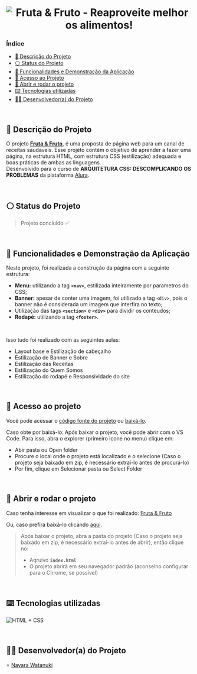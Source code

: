 <h1 align="center">
  <img alt="Fruta & Fruto - Reaproveite melhor os alimentos!" src="https://raw.githubusercontent.com/nayarawatanuki/architecture-css__page/main/assets/img/readme.md/Cover%20-%20Fruta%20e%20Fruto.png#vitrinedev"/>
</h1>

### Índice

* [:pencil: Descrição do Projeto](#pencil-descrição-do-projeto)
* [:white_circle: Status do Projeto](#white_circle-status-do-projeto)
* [:hammer: Funcionalidades e Demonstração da Aplicação](#hammer-funcionalidades-e-demonstração-da-aplicação)
* [:open_file_folder: Acesso ao Projeto](#open_file_folder-acesso-ao-projeto)
* [:rocket: Abrir e rodar o projeto](#rocket-abrir-e-rodar-o-projeto)
* [:keyboard: Tecnologias utilizadas](#keyboard-tecnologias-utilizadas)
* [:woman_technologist: Desenvolvedor(a) do Projeto](#woman_technologist-desenvolvedora-do-projeto)

</br>

## :pencil: Descrição do Projeto
O projeto **[Fruta & Fruto](https://nayarawatanuki.github.io/architecture-css__page/)**, é uma proposta de página web para um canal de receitas saudaveis. 
Esse projeto contém o objetivo de aprender a fazer uma página, na estrutura HTML, com estrutura CSS (estilização) adequada e boas práticas de ambas as linguagens. 
</br>Desenvolvido para o curso de **ARQUITETURA CSS: DESCOMPLICANDO OS PROBLEMAS** da plataforma [Alura](https://www.alura.com.br/).

</br>

## :white_circle: Status do Projeto
> Projeto concluído :white_check_mark:

</br>

## :hammer: Funcionalidades e Demonstração da Aplicação
Neste projeto, foi realizada a construção da página com a seguinte estrutura:
- **Menu:** utilizando a tag **`<nav>`**, estilizada inteiramente por parametros do CSS;
- **Banner:** apesar de conter uma imagem, foi utilizado a tag `<div>`, pois o banner não é considerada um imagem que interfira no texto;
- Utilização das tags **`<section>`** e **`<div>`** para dividir os conteudos;
- **Rodapé:** utilizando a tag **`<footer>`**.

</br>

Isso tudo foi realizado com as seguintes aulas: 
- Layout base e Estilização de cabeçalho
- Estilização de Banner e Sobre
- Estilização das Receitas
- Estilização do Quem Somos
- Estilização do rodapé e Responsividade do site
</br>

## :open_file_folder: Acesso ao projeto
Você pode acessar o [código fonte do projeto](https://github.com/nayarawatanuki/architecture-css__page) ou [baixá-lo](https://github.com/nayarawatanuki/architecture-css__page/archive/refs/heads/main.zip).

Caso obte por baixá-lo: 
Após baixar o projeto, você pode abrir com o VS Code. Para isso, abra o explorer (primeiro icone no menu) clique em:
- Abir pasta ou Open folder
- Procure o local onde o projeto está localizado e o selecione (Caso o projeto seja baixado em zip, é necessário extraí-lo antes de procurá-lo)
- Por fim, clique em Selecionar pasta ou Select Folder

</br>

## :rocket: Abrir e rodar o projeto
Caso tenha interesse em visualizar o que foi realizado: [Fruta & Fruto](https://nayarawatanuki.github.io/architecture-css__page/) 

Ou, caso prefira baixá-lo clicando [aqui](https://github.com/nayarawatanuki/architecture-css__page/archive/refs/heads/main.zip).

> Após baixar o projeto, abra a pasta do projeto (Caso o projeto seja baixado em zip, é necessário extraí-lo antes de abrir), então clique no:
> - Aqruivo **``index.html``**
> - O projeto abrirá em seu navegador padrão (aconselho configurar para o Chrome, se possível)

</br>

## :keyboard: Tecnologias utilizadas
![HTML + CSS](https://raw.githubusercontent.com/nayarawatanuki/architecture-css__page/main/assets/img/readme.md/html-css.PNG)</br>

</br>

## :woman_technologist: Desenvolvedor(a) do Projeto
:star: [Nayara Watanuki](https://github.com/nayarawatanuki)
